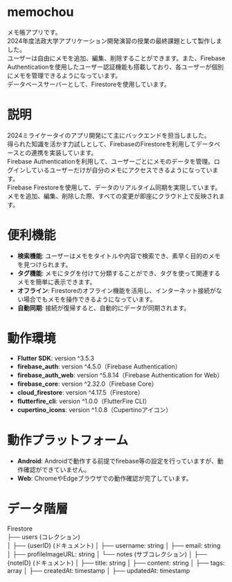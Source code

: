 # memochou

メモ帳アプリです。  
2024年度法政大学アプリケーション開発演習の授業の最終課題として製作しました。  
ユーザーは自由にメモを追加、編集、削除することができます。また、Firebase Authenticationを使用したユーザー認証機能も搭載しており、各ユーザーが個別にメモを管理できるようになっています。  
データベースサーバーとして、Firestoreを使用しています。

# 説明
2024ミライケータイのアプリ開発にて主にバックエンドを担当しました。  
得られた知識を活かす力試しとして、FirebaseのFirestoreを利用してデータベースとの連携を実装しています。  
Firebase Authenticationを利用して、ユーザーごとにメモのデータを管理。ログインしているユーザーだけが自分のメモにアクセスできるようになっています。  
Firebase Firestoreを使用して、データのリアルタイム同期を実現しています。メモを追加、編集、削除した際、すべての変更が即座にクラウド上で反映されます。

# 便利機能
- **検索機能**: ユーザーはメモをタイトルや内容で検索でき、素早く目的のメモを見つけられます。  
- **タグ機能**: メモにタグを付けて分類することができ、タグを使って関連するメモを簡単に表示できます。  
- **オフライン**: Firestoreのオフライン機能を活用し、インターネット接続がない場合でもメモを操作できるようになっています。  
- **自動同期**: 接続が復帰すると、自動的にデータが同期されます。

# 動作環境
- **Flutter SDK**: version ^3.5.3
- **firebase_auth**: version ^4.5.0（Firebase Authentication）
- **firebase_auth_web**: version ^5.8.14（Firebase Authentication for Web）
- **firebase_core**: version ^2.32.0（Firebase Core）
- **cloud_firestore**: version ^4.17.5（Firestore）
- **flutterfire_cli**: version ^1.0.0（FlutterFire CLI）
- **cupertino_icons**: version ^1.0.8（Cupertinoアイコン）

# 動作プラットフォーム
- **Android**: Androidで動作する前提でfirebase等の設定を行っていますが、動作確認ができていません。
- **Web**: ChromeやEdgeブラウザでの動作確認が完了しています。

# データ階層
Firestore<br>
├── users (コレクション)<br>
│   ├── {userID} (ドキュメント)
│       ├── username: string
│       ├── email: string
│       ├── profileImageURL: string
│       └── notes (サブコレクション)
│           ├── {noteID} (ドキュメント)
│               ├── title: string
│               ├── content: string
│               ├── tags: array<string>
│               ├── createdAt: timestamp
│               ├── updatedAt: timestamp
